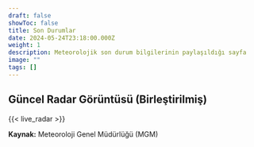 ```yaml
---
draft: false
showToc: false
title: Son Durumlar
date: 2024-05-24T23:18:00.000Z
weight: 1
description: Meteorolojik son durum bilgilerinin paylaşıldığı sayfa
image: ""
tags: []
---
```

## Güncel Radar Görüntüsü (Birleştirilmiş)

{{< live_radar >}}

**Kaynak:** Meteoroloji Genel Müdürlüğü (MGM)
